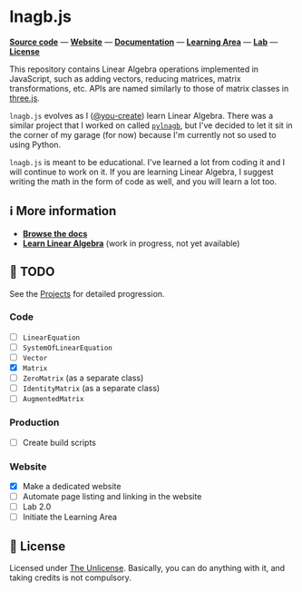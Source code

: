 lnagb.js
========

[www]: https://vecma-org.github.io/lnagb.js/
[src]: ./src/
[lic]: ./LICENSE

[**Source code**][src] &mdash; [**Website**][www] &mdash;
[**Documentation**][docs] &mdash; [**Learning Area**][learn] &mdash;
[**Lab**][lab] &mdash; [**License**][lic]

This repository contains Linear Algebra operations implemented in JavaScript,
such as adding vectors, reducing matrices, matrix transformations, etc. APIs are
named similarly to those of matrix classes in [three.js](https://threejs.org).

`lnagb.js` evolves as I ([@you-create][gh yc]) learn Linear Algebra. There was a
similar project that I worked on called [`pylnagb`][gh pylnagb], but I've
decided to let it sit in the corner of my garage (for now) because I'm currently
not so used to using Python.

`lnagb.js` is meant to be educational. I've learned a lot from coding it and I
will continue to work on it. If you are learning Linear Algebra, I suggest
writing the math in the form of code as well, and you will learn a lot too.

[gh yc]: https://github.com/you-create
[gh pylnagb]: https://github.com/vecma-org/pylnagb

:information_source: More information
-------------------------------------

- [**Browse the docs**][docs]
- [**Learn Linear Algebra**][learn] (work in progress, not yet available)

[docs]: https://vecma-org.github.io/lnagb.js/docs/
[learn]: https://vecma-org.github.io/lnagb.js/learn/
[lab]: https://vecma-org.github.io/lnagb.js/lab/

:pushpin: TODO
--------------

See the [Projects][gh projects] for detailed progression.

[gh projects]: https://github.com/vecma-org/lnagb.js/projects

### Code

- [ ] `LinearEquation`
- [ ] `SystemOfLinearEquation`
- [ ] `Vector`
- [x] `Matrix`
- [ ] `ZeroMatrix` (as a separate class)
- [ ] `IdentityMatrix` (as a separate class)
- [ ] `AugmentedMatrix`

### Production

- [ ] Create build scripts

### Website

- [x] Make a dedicated website
- [ ] Automate page listing and linking in the website
- [ ] Lab 2.0
- [ ] Initiate the Learning Area

:page_with_curl: License
------------------------

Licensed under [The Unlicense](https://unlicense.org/). Basically, you can do
anything with it, and taking credits is not compulsory.
